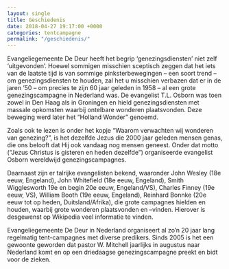 ```yaml
---
layout: single
title: Geschiedenis
date: 2018-04-27 19:17:00 +0000
categories: tentcampagne
permalink: "/geschiedenis/"
---
```

Evangeliegemeente De Deur heeft het begrip ‘genezingsdiensten’ niet zelf ‘uitgevonden’. Hoewel sommigen misschien sceptisch zeggen dat het iets van de laatste tijd is van sommige pinksterbewegingen – een soort trend – om genezingsdiensten te houden, zal het u misschien verbazen dat er in de jaren ’50 – om precies te zijn 60 jaar geleden in 1958 – al een grote genezingscampagne in Nederland was. De evangelist T.L. Osborn was toen zowel in Den Haag als in Groningen en hield genezingsdiensten met massale opkomsten waarbij ontelbare wonderen plaatsvonden. Deze beweging werd later het “Holland Wonder” genoemd.

Zoals ook te lezen is onder het kopje “Waarom verwachten wij wonderen van genezing?”, is het dezelfde Jezus die 2000 jaar geleden mensen genas, die ons belooft dat Hij ook vandaag nog mensen geneest. Onder dat motto (“Jezus Christus is gisteren en heden dezelfde”) organiseerde evangelist Osborn wereldwijd genezingscampagnes.

Daarnaast zijn er talrijke evangelisten bekend, waaronder John Wesley (18e eeuw, Engeland), John Whitefield (18e eeuw, Engeland), Smith Wigglesworth 19e en begin 20e eeuw, Engeland/VS), Charles Finney (19e eeuw, VS), William Booth (19e eeuw, Engeland), Reinhard Bonnke (20e eeuw tot op heden, Duitsland/Afrika), die grote campagnes hielden en houden, waarbij grote wonderen plaatsvonden en –vinden. Hierover is desgewenst op Wikipedia veel informatie te vinden.

Evangeliegemeente De Deur in Nederland organiseert al zo’n 20 jaar lang regelmatig tent-campagnes met diverse predikers. Sinds 2005 is het een gewoonte geworden dat pastor W. Mitchell jaarlijks in augustus naar Nederland komt en op een driedaagse genezingscampagne preekt en bidt voor de zieken.